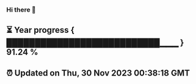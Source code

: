 ### Hi there 👋
⏳ Year progress { ███████████████████████████▁▁▁ } 91.24 %
---
⏰ Updated on Thu, 30 Nov 2023 00:38:18 GMT
---
